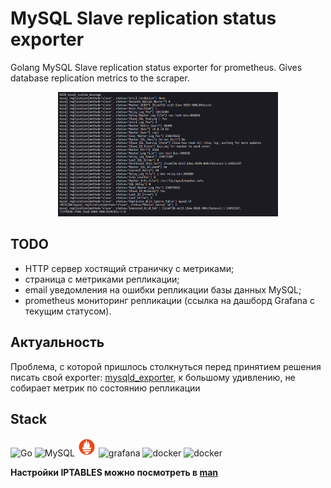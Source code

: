 # MySQL Slave replication status exporter
Golang MySQL Slave replication status exporter for prometheus. Gives database replication metrics to the scraper.

<p align="center"><img src="metrics.png" width=70%/></p>

## TODO
* HTTP сервер хостящий страничку с метриками;
* страница с метриками репликации;
* email уведомления на ошибки репликации базы данных MySQL;
* prometheus мониторинг репликации (ссылка на дашборд Grafana с текущим статусом).


## Актуальность
  Проблема, с которой пришлось столкнуться перед принятием решения писать свой exporter: [mysqld_exporter](https://github.com/prometheus/mysqld_exporter), к большому удивлению, не собирает метрик по состоянию репликации


## Stack
<p>
    <img src="https://img.icons8.com/color/48/000000/golang.png" alt="Go" width="30" height="30" />
    <img src="https://img.icons8.com/color/48/000000/mysql.png" alt="MySQL" width="30" height="30" />
    <img src="https://github.com/Samson-P/Samson-P/blob/main/img/prometheus.png" alt="prometheus" width=30px height=30px />
    <img src="https://img.icons8.com/color/48/000000/grafana.png" alt="grafana" width="30" height="30" />
    <img src="https://img.icons8.com/color/48/000000/centos.png" alt="docker" width="30" height="30" />
    <img src="https://img.icons8.com/color/48/000000/ubuntu.png" alt="docker" width="30" height="30" />
</p>

**Настройки IPTABLES можно посмотреть в [man](https://github.com/Samson-P/MySQL-replication-Slave-status-exporter/blob/main/man)**
